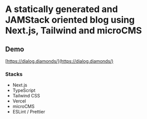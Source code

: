 # A statically generated and JAMStack oriented blog using Next.js, Tailwind and microCMS

## Demo

[https://dialog.diamonds/](https://dialog.diamonds/)

### Stacks

- Next.js
- TypeScript
- Tailwind CSS
- Vercel
- microCMS
- ESLint / Prettier
